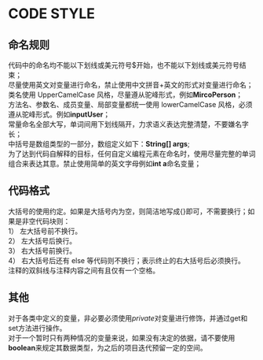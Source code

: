 # CODE STYLE
## 命名规则
代码中的命名均不能以下划线或美元符号$开始，也不能以下划线或美元符号结束；  
尽量使用英文对变量进行命名，禁止使用中文拼音+英文的形式对变量进行命名；  
类名使用 UpperCamelCase 风格，尽量遵从驼峰形式，例如**MircoPerson**；  
方法名、参数名、成员变量、局部变量都统一使用 lowerCamelCase 风格，必须遵从驼峰形式。例如**inputUser**；  
常量命名全部大写，单词间用下划线隔开，力求语义表达完整清楚，不要嫌名字长；  
中括号是数组类型的一部分，数组定义如下：**String[] args**;  
为了达到代码自解释的目标，任何自定义编程元素在命名时，使用尽量完整的单词组合来表达其意。禁止使用简单的英文字母例如**int a**命名变量；

## 代码格式
大括号的使用约定。如果是大括号内为空，则简洁地写成{}即可，不需要换行；如果是非空代码块则：  
1） 左大括号前不换行。  
2） 左大括号后换行。  
3） 右大括号前换行。  
4） 右大括号后还有 else 等代码则不换行；表示终止的右大括号后必须换行。  
注释的双斜线与注释内容之间有且仅有一个空格。  

## 其他
对于各类中定义的变量，非必要必须使用*private*对变量进行修饰，并通过get和set方法进行操作。  
对于一个暂时只有两种情况的变量来说，如果没有决定的依据，请不要使用**boolean**来规定其数据类型，为之后的项目迭代预留一定的空间。  
